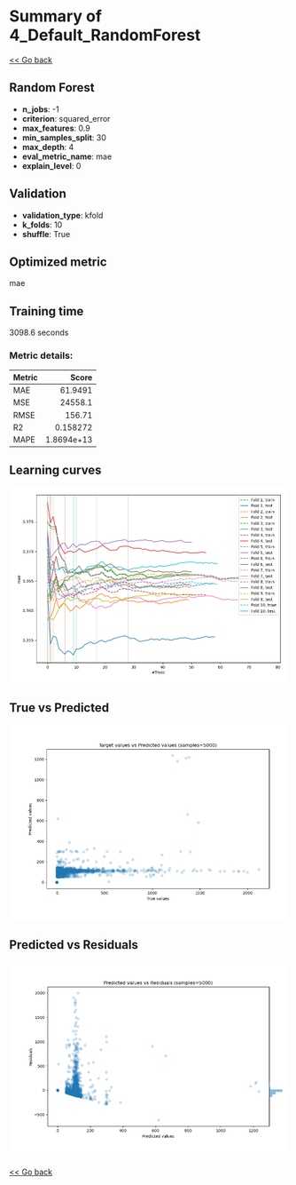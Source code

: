 # Summary of 4_Default_RandomForest

[<< Go back](../README.md)


## Random Forest
- **n_jobs**: -1
- **criterion**: squared_error
- **max_features**: 0.9
- **min_samples_split**: 30
- **max_depth**: 4
- **eval_metric_name**: mae
- **explain_level**: 0

## Validation
 - **validation_type**: kfold
 - **k_folds**: 10
 - **shuffle**: True

## Optimized metric
mae

## Training time

3098.6 seconds

### Metric details:
| Metric   |          Score |
|:---------|---------------:|
| MAE      |    61.9491     |
| MSE      | 24558.1        |
| RMSE     |   156.71       |
| R2       |     0.158272   |
| MAPE     |     1.8694e+13 |



## Learning curves
![Learning curves](learning_curves.png)
## True vs Predicted

![True vs Predicted](true_vs_predicted.png)


## Predicted vs Residuals

![Predicted vs Residuals](predicted_vs_residuals.png)



[<< Go back](../README.md)
